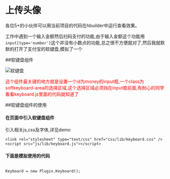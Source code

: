 # 上传头像
各位5+的小伙伴可以用当前项目的代码在hbuilder中运行查看效果。

工作中遇到一个输入金额然后扫码支付的功能,由于输入金额这个功能用``input[type='number']``这个并没有小数点的功能,总之很不方便就对了,然后我就默默的打开了支付宝的软键盘,模拟了一个


##软键盘组件

![软键盘](https://github.com/AllanBian/plugins/blob/master/mui/keyboard/images/keyboard.png "软键盘")	

<font color=#ff0000>这个组件最关键的地方就是设置一个id为money的input框,一个class为softkeyboard-area的选择区域,这个选择区域必须挡在input框前面,有耐心的同学看看keyboard.js里面的代码就知道了</font>

##软键盘组件的使用
#### 在页面中引入软键盘组件

引入相关js,css及字体,详见demo
```
<link rel="stylesheet" type="text/css" href="css/lib/keyboard.css" />
<script src="js/lib/keyboard.js"></script>
```

#### 下面是模拟使用的代码
<pre><code>
Keyboard = new Plugin.Keyboard();
</code></pre>
